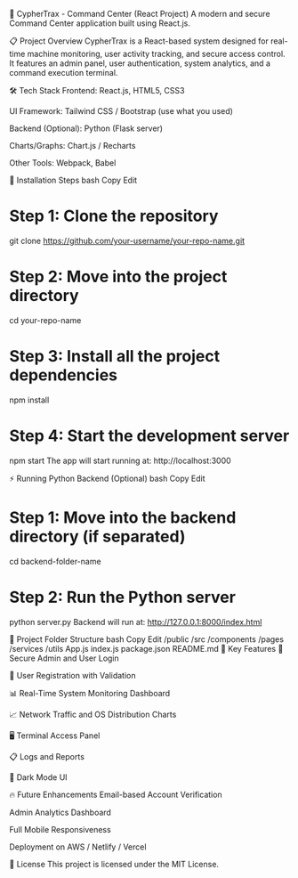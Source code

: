 🚀 CypherTrax - Command Center (React Project)
A modern and secure Command Center application built using React.js.

📋 Project Overview
CypherTrax is a React-based system designed for real-time machine monitoring, user activity tracking, and secure access control.
It features an admin panel, user authentication, system analytics, and a command execution terminal.

🛠️ Tech Stack
Frontend: React.js, HTML5, CSS3

UI Framework: Tailwind CSS / Bootstrap (use what you used)

Backend (Optional): Python (Flask server)

Charts/Graphs: Chart.js / Recharts

Other Tools: Webpack, Babel

🚀 Installation Steps
bash
Copy
Edit
# Step 1: Clone the repository
git clone https://github.com/your-username/your-repo-name.git

# Step 2: Move into the project directory
cd your-repo-name

# Step 3: Install all the project dependencies
npm install

# Step 4: Start the development server
npm start
The app will start running at:
http://localhost:3000

⚡ Running Python Backend (Optional)
bash
Copy
Edit
# Step 1: Move into the backend directory (if separated)
cd backend-folder-name

# Step 2: Run the Python server
python server.py
Backend will run at:
http://127.0.0.1:8000/index.html

📂 Project Folder Structure
bash
Copy
Edit
/public
/src
  /components
  /pages
  /services
  /utils
App.js
index.js
package.json
README.md
📌 Key Features
🔐 Secure Admin and User Login

📝 User Registration with Validation

📊 Real-Time System Monitoring Dashboard

📈 Network Traffic and OS Distribution Charts

🖥️ Terminal Access Panel

📋 Logs and Reports

🌙 Dark Mode UI

🔥 Future Enhancements
Email-based Account Verification

Admin Analytics Dashboard

Full Mobile Responsiveness

Deployment on AWS / Netlify / Vercel

📜 License
This project is licensed under the MIT License.

